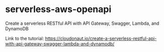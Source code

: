 # serverless-aws-openapi
Create a serverless RESTful API with API Gateway, Swagger, Lambda, and DynamoDB

Link to the tutorial:
https://cloudonaut.io/create-a-serverless-restful-api-with-api-gateway-swagger-lambda-and-dynamodb/
